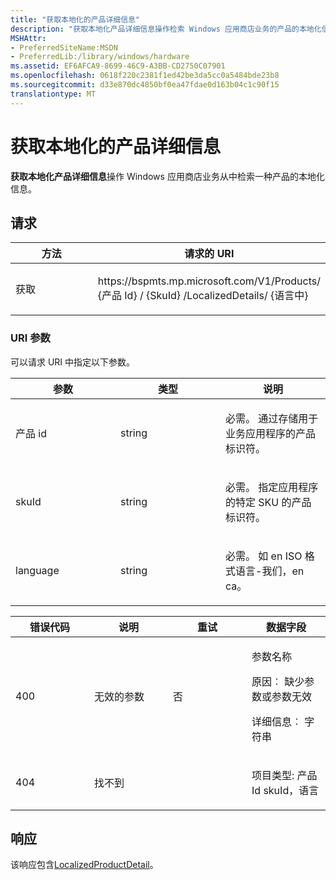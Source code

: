 ```yaml
---
title: "获取本地化的产品详细信息"
description: "获取本地化产品详细信息操作检索 Windows 应用商店业务的产品的本地化信息。"
MSHAttr:
- PreferredSiteName:MSDN
- PreferredLib:/library/windows/hardware
ms.assetid: EF6AFCA9-8699-46C9-A3BB-CD2750C07901
ms.openlocfilehash: 0618f220c2381f1ed42be3da5cc0a5484bde23b8
ms.sourcegitcommit: d33e870dc4850bf0ea47fdae0d163b04c1c90f15
translationtype: MT
---
```

# <a name="get-localized-product-details"></a>获取本地化的产品详细信息

**获取本地化产品详细信息**操作 Windows 应用商店业务从中检索一种产品的本地化信息。

## <a name="request"></a>请求

<table>
<colgroup>
<col width="50%" />
<col width="50%" />
</colgroup>
<thead>
<tr class="header">
<th>方法</th>
<th>请求的 URI</th>
</tr>
</thead>
<tbody>
<tr class="odd">
<td><p>获取</p></td>
<td><p>https://bspmts.mp.microsoft.com/V1/Products/ {产品 Id} / {SkuId} /LocalizedDetails/ {语言中}</p></td>
</tr>
</tbody>
</table>


### <a name="uri-parameters"></a>URI 参数

可以请求 URI 中指定以下参数。

<table>
<colgroup>
<col width="33%" />
<col width="33%" />
<col width="33%" />
</colgroup>
<thead>
<tr class="header">
<th>参数</th>
<th>类型</th>
<th>说明</th>
</tr>
</thead>
<tbody>
<tr class="odd">
<td><p>产品 id</p></td>
<td><p>string</p></td>
<td><p>必需。 通过存储用于业务应用程序的产品标识符。</p></td>
</tr>
<tr class="even">
<td><p>skuId</p></td>
<td><p>string</p></td>
<td><p>必需。 指定应用程序的特定 SKU 的产品标识符。</p></td>
</tr>
<tr class="odd">
<td><p>language</p></td>
<td><p>string</p></td>
<td><p>必需。 如 en ISO 格式语言-我们，en ca。</p></td>
</tr>
</tbody>
</table>


<table>
<colgroup>
<col width="25%" />
<col width="25%" />
<col width="25%" />
<col width="25%" />
</colgroup>
<thead>
<tr class="header">
<th>错误代码</th>
<th>说明</th>
<th>重试</th>
<th>数据字段</th>
</tr>
</thead>
<tbody>
<tr class="odd">
<td><p>400</p></td>
<td><p>无效的参数</p></td>
<td><p>否</p></td>
<td><p>参数名称</p>
<p>原因︰ 缺少参数或参数无效</p>
<p>详细信息︰ 字符串</p></td>
</tr>
<tr class="even">
<td><p>404</p></td>
<td><p>找不到</p></td>
<td></td>
<td><p>项目类型: 产品 Id skuId，语言</p></td>
</tr>
</tbody>
</table>

 

## <a name="response"></a>响应

该响应包含[LocalizedProductDetail](data-structures-windows-store-for-business.md#localizedproductdetail)。

 







